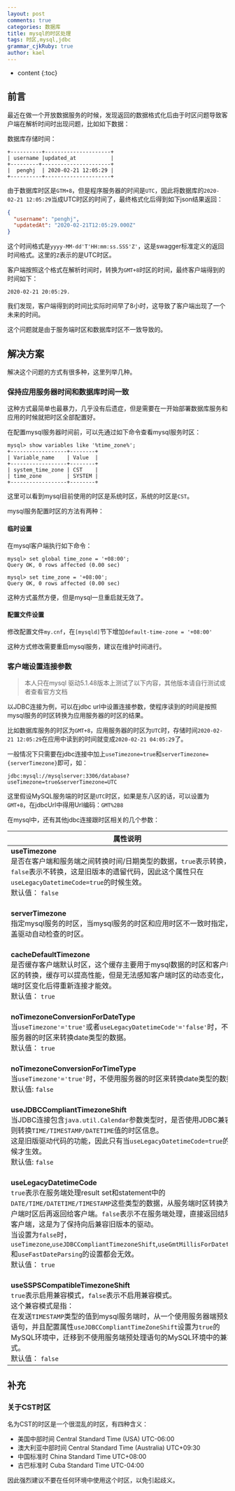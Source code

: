 ```yaml
---
layout: post
comments: true
categories: 数据库
title: mysql的时区处理
tags: 时区,mysql,jdbc
grammar_cjkRuby: true
author: kael
---
```


* content
{:toc}

## 前言

最近在做一个开放数据服务的时候，发现返回的数据格式化后由于时区问题导致客户端在解析时间时出现问题，比如如下数据：

数据库存储时间：

```
+----------+---------------------+
| username |updated_at           |
+---------+----------------------+
|  penghj  | 2020-02-21 12:05:29 |
+----------+---------------------+
```

由于数据库时区是`GTM+8`，但是程序服务器的时间是`UTC`，因此将数据库的`2020-02-21 12:05:29`当成UTC时区的时间了，最终格式化后得到如下json结果返回：

```json
{
  "username": "penghj",
  "updatedAt": "2020-02-21T12:05:29.000Z"
}
```

这个时间格式是`yyyy-MM-dd'T'HH:mm:ss.SSS'Z'`，这是swagger标准定义的返回时间格式。这里的`Z`表示的是UTC时区。

客户端按照这个格式在解析时间时，转换为`GMT+8`时区的时间，最终客户端得到的时间如下：

```
2020-02-21 20:05:29.
```

我们发现，客户端得到的时间比实际时间早了8小时，这导致了客户端出现了一个未来的时间。

这个问题就是由于服务端时区和数据库时区不一致导致的。

## 解决方案

解决这个问题的方式有很多种，这里列举几种。

### 保持应用服务器时间和数据库时间一致

这种方式最简单也最暴力，几乎没有后遗症，但是需要在一开始部署数据库服务和应用的时候就把时区全部配置好。

在配置mysql服务器时间前，可以先通过如下命令查看mysql服务时区：

```
mysql> show variables like '%time_zone%';
+------------------+--------+
| Variable_name    | Value  |
+------------------+--------+
| system_time_zone | CST    |
| time_zone        | SYSTEM |
+------------------+--------+
```

这里可以看到mysql目前使用的时区是系统时区，系统的时区是`CST`。

mysql服务配置时区的方法有两种：

#### 临时设置

在mysql客户端执行如下命令：

```
mysql> set global time_zone = '+08:00';
Query OK, 0 rows affected (0.00 sec)

mysql> set time_zone = '+08:00';
Query OK, 0 rows affected (0.00 sec)
```

这种方式虽然方便，但是mysql一旦重启就无效了。

#### 配置文件设置

修改配置文件`my.cnf`，在`[mysqld]`节下增加`default-time-zone = '+08:00'`

这种方式修改需要重启mysql服务，建议在维护时间进行。

### 客户端设置连接参数

> 本人只在mysql 驱动5.1.48版本上测试了以下内容，其他版本请自行测试或者查看官方文档

以JDBC连接为例，可以在jdbc url中设置连接参数，使程序读到的时间是按照mysql服务的时区转换为应用服务器的时区的结果。

比如数据库服务的时区为`GMT+8`，应用服务器的时区为`UTC`时，存储时间`2020-02-21 12:05:29`在应用中读到的时间就变成`2020-02-21 04:05:29`了。

一般情况下只需要在jdbc连接中加上`useTimezone=true`和`serverTimezone={serverTimezone}`即可，如：

```
jdbc:mysql://mysqlserver:3306/database?useTimezone=true&serverTimezone=UTC
```

这里假设MySQL服务端的时区是`UTC`时区，如果是东八区的话，可以设置为`GMT+8`，在jdbcUrl中得用Url编码：`GMT%2B8`

在mysql中，还有其他jdbc连接跟时区相关的几个参数：

|属性说明|
|----|
|**useTimezone** <br/>是否在客户端和服务端之间转换时间/日期类型的数据，`true`表示转换，`false`表示不转换，这是旧版本的遗留代码，因此这个属性只在`useLegacyDatetimeCode=true`的时候生效。<br/>默认值： `false`<br/><br/>|
|**serverTimezone** <br/>指定mysql服务的时区，当mysql服务的时区和应用时区不一致时指定，覆盖驱动自动检查的时区。<br/><br/>|
|**cacheDefaultTimezone** <br/>是否缓存客户端默认时区，这个缓存主要用于mysql数据的时区和客户端时区的转换，缓存可以提高性能，但是无法感知客户端时区的动态变化，客户端时区变化后得重新连接才能效。<br/>默认值： `true`<br/><br/>|
|**noTimezoneConversionForDateType** <br/>当`useTimezone'='true'`或者`useLegacyDatetimeCode'='false'`时，不使用服务器的时区来转换date类型的数据。<br/>默认值： `true`<br/><br/>|
|**noTimezoneConversionForTimeType** <br/>当`useTimezone'='true'`时，不使用服务器的时区来转换date类型的数据。<br/>默认值: `false`<br/><br/>|
|**useJDBCCompliantTimezoneShift** <br/>当JDBC连接包含`java.util.Calendar`参数类型时，是否使用JDBC兼容规则转换`TIME/TIMESTAMP/DATETIME`值的时区信息。<br/>这是旧版驱动代码的功能，因此只有当`useLegacyDatetimeCode=true`的时候才生效。<br/>默认值: `false`<br/><br/>|
|**useLegacyDatetimeCode** <br/>`true`表示在服务端处理result set和statement中的`DATE/TIME/DATETIME/TIMESTAMP`这些类型的数据，从服务端时区转换为客户端时区后再返回给客户端。`false`表示不在服务端处理，直接返回结果给客户端，这是为了保持向后兼容旧版本的驱动。<br/>当设置为`false`时，`useTimezone`,`useJDBCCompliantTimezoneShift`,`useGmtMillisForDatetimes`和`useFastDateParsing`的设置都会无效。<br/>默认值： `true`<br/><br/>|
|**useSSPSCompatibleTimezoneShift** <br/>`true`表示启用兼容模式，`false`表示不启用兼容模式。<br/>这个兼容模式是指：<br/>在发送`TIMESTAMP`类型的值到mysql服务端时，从一个使用服务器端预处理语句，并且配置属性`useJDBCCompliantTimeZoneShift`设置为`true`的MySQL环境中，迁移到不使用服务端预处理语句的MySQL环境中的兼容模式。<br/>默认值： `false`<br/>|

## 补充

### 关于CST时区

名为CST的时区是一个很混乱的时区，有四种含义：

* 美国中部时间 Central Standard Time (USA) UTC-06:00
* 澳大利亚中部时间 Central Standard Time (Australia) UTC+09:30
* 中国标准时 China Standard Time UTC+08:00
* 古巴标准时 Cuba Standard Time UTC-04:00

因此强烈建议不要在任何环境中使用这个时区，以免引起歧义。


